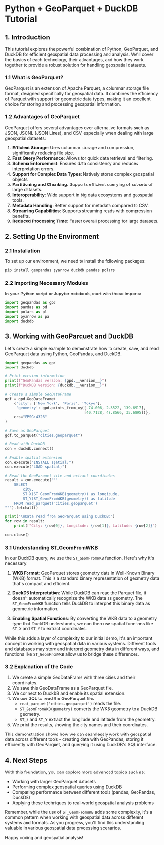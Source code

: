 # Python + GeoParquet + DuckDB Tutorial

## 1. Introduction

This tutorial explores the powerful combination of Python, GeoParquet, and DuckDB for efficient geospatial data processing and analysis. We'll cover the basics of each technology, their advantages, and how they work together to provide a robust solution for handling geospatial datasets.

### 1.1 What is GeoParquet?

GeoParquet is an extension of Apache Parquet, a columnar storage file format, designed specifically for geospatial data. It combines the efficiency of Parquet with support for geometric data types, making it an excellent choice for storing and processing geospatial information.

### 1.2 Advantages of GeoParquet

GeoParquet offers several advantages over alternative formats such as JSON, JSONL (JSON Lines), and CSV, especially when dealing with large geospatial datasets:

1. **Efficient Storage**: Uses columnar storage and compression, significantly reducing file size.
2. **Fast Query Performance**: Allows for quick data retrieval and filtering.
3. **Schema Enforcement**: Ensures data consistency and reduces interpretation errors.
4. **Support for Complex Data Types**: Natively stores complex geospatial objects.
5. **Partitioning and Chunking**: Supports efficient querying of subsets of large datasets.
6. **Interoperability**: Wide support in big data ecosystems and geospatial tools.
7. **Metadata Handling**: Better support for metadata compared to CSV.
8. **Streaming Capabilities**: Supports streaming reads with compression benefits.
9. **Reduced Processing Time**: Faster overall processing for large datasets.

## 2. Setting Up the Environment

### 2.1 Installation

To set up our environment, we need to install the following packages:

```bash
pip install geopandas pyarrow duckdb pandas polars
```

### 2.2 Importing Necessary Modules

In your Python script or Jupyter notebook, start with these imports:

```python
import geopandas as gpd
import pandas as pd
import polars as pl
import pyarrow as pa
import duckdb
```

## 3. Working with GeoParquet and DuckDB

Let's create a simple example to demonstrate how to create, save, and read GeoParquet data using Python, GeoPandas, and DuckDB.

```python
import geopandas as gpd
import duckdb

# Print version information
print(f"GeoPandas version: {gpd.__version__}")
print(f"DuckDB version: {duckdb.__version__}")

# Create a simple GeoDataFrame
gdf = gpd.GeoDataFrame(
    {'city': ['New York', 'Paris', 'Tokyo'],
     'geometry': gpd.points_from_xy([-74.006, 2.3522, 139.6917], 
                                    [40.7128, 48.8566, 35.6895])},
    crs="EPSG:4326"
)

# Save as GeoParquet
gdf.to_parquet("cities.geoparquet")

# Read with DuckDB
con = duckdb.connect()

# Enable spatial extension
con.execute("INSTALL spatial;")
con.execute("LOAD spatial;")

# Read the GeoParquet file and extract coordinates
result = con.execute("""
    SELECT 
        city, 
        ST_X(ST_GeomFromWKB(geometry)) as longitude, 
        ST_Y(ST_GeomFromWKB(geometry)) as latitude
    FROM read_parquet('cities.geoparquet')
""").fetchall()

print("\nData read from GeoParquet using DuckDB:")
for row in result:
    print(f"City: {row[0]}, Longitude: {row[1]}, Latitude: {row[2]}")

con.close()
```

### 3.1 Understanding ST_GeomFromWKB

In our DuckDB query, we use the `ST_GeomFromWKB` function. Here's why it's necessary:

1. **WKB Format**: GeoParquet stores geometry data in Well-Known Binary (WKB) format. This is a standard binary representation of geometry data that's compact and efficient.

2. **DuckDB Interpretation**: While DuckDB can read the Parquet file, it doesn't automatically recognize the WKB data as geometry. The `ST_GeomFromWKB` function tells DuckDB to interpret this binary data as geometric information.

3. **Enabling Spatial Functions**: By converting the WKB data to a geometry type that DuckDB understands, we can then use spatial functions like `ST_X` and `ST_Y` to extract coordinates.

While this adds a layer of complexity to our initial demo, it's an important concept in working with geospatial data in various systems. Different tools and databases may store and interpret geometry data in different ways, and functions like `ST_GeomFromWKB` allow us to bridge these differences.

### 3.2 Explanation of the Code

1. We create a simple GeoDataFrame with three cities and their coordinates.
2. We save this GeoDataFrame as a GeoParquet file.
3. We connect to DuckDB and enable its spatial extension.
4. We use SQL to read the GeoParquet file:
   - `read_parquet('cities.geoparquet')` reads the file.
   - `ST_GeomFromWKB(geometry)` converts the WKB geometry to a DuckDB geometry.
   - `ST_X` and `ST_Y` extract the longitude and latitude from the geometry.
5. We print the results, showing the city names and their coordinates.

This demonstration shows how we can seamlessly work with geospatial data across different tools - creating data with GeoPandas, storing it efficiently with GeoParquet, and querying it using DuckDB's SQL interface.

## 4. Next Steps

With this foundation, you can explore more advanced topics such as:
- Working with larger GeoParquet datasets
- Performing complex geospatial queries using DuckDB
- Comparing performance between different tools (pandas, GeoPandas, DuckDB)
- Applying these techniques to real-world geospatial analysis problems

Remember, while the use of `ST_GeomFromWKB` adds some complexity, it's a common pattern when working with geospatial data across different systems and formats. As you progress, you'll find this understanding valuable in various geospatial data processing scenarios.

Happy coding and geospatial analysis!
